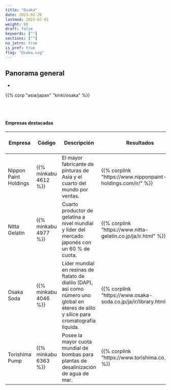 ```yaml
---
title: "Osaka"
date: 2023-02-26
lastmod: 2023-07-01
weight: 80
draft: false
keywords: [""]
sections: [""]
no_jetro: true
is_pref: true
flag: "Osaka.svg"
---
```



<div class="main-desciption country-description">
    <h2 class="section-title">Panorama general</h2>
    <ul class="rule-list">
        <li></li>
    </ul>
    {{% corp "asia/japan" "kinki/osaka" %}}
</div>

<div class="container-corp mt-5" id="corp-desc" style="padding-top:50px">
    <h4 class="mb-4">Empresas destacadas</h4>
    <table class="table table-striped table-bordered">
        <thead class="table-light">
            <tr>
                <th scope="col" class="col-width-2">Empresa</th>
                <th scope="col" class="col-width-1">Código</th>
                <th scope="col" class="col-width-7">Descripción</th>
                <th scope="col" class="col-width-05">Resultados</th>
                <th scope="col" class="col-width-05">Historial de dividendos</th>
            </tr>
        </thead>
        <tbody class="corp-desc">
            <tr>
                <td>Nippon Paint Holdings</td>
                <td>{{% minkabu 4612 %}}</td>
                <td>El mayor fabricante de pinturas de Asia y el cuarto del mundo por ventas.</td>
                <td>{{% corplink "https://www.nipponpaint-holdings.com/ir/" %}}</td>
                <td>{{% dividend "tokyo" "4612" %}}</td>
            </tr>
            <tr>
                <td>Nitta Gelatin</td>
                <td>{{% minkabu 4977 %}}</td>
                <td>Cuarto productor de gelatina a nivel mundial y líder del mercado japonés con un 60 % de cuota.</td>
                <td>{{% corplink "https://www.nitta-gelatin.co.jp/ja/ir.html" %}}</td>
                <td>{{% dividend "tokyo" "4977" %}}</td>
            </tr>
            <tr>
                <td>Osaka Soda</td>
                <td>{{% minkabu 4046 %}}</td>
                <td>Líder mundial en resinas de ftalato de dialilo (DAP), así como número uno global en éteres de alilo y sílice para cromatografía líquida.</td>
                <td>{{% corplink "https://www.osaka-soda.co.jp/ja/ir/library.html" %}}</td>
                <td>{{% dividend "tokyo" "4046" %}}</td>
            </tr>
            <tr>
                <td>Torishima Pump</td>
                <td>{{% minkabu 6363 %}}</td>
                <td>Posee la mayor cuota mundial de bombas para plantas de desalinización de agua de mar.</td>
                <td>{{% corplink "https://www.torishima.co.jp/ir/" %}}</td>
                <td>{{% dividend "tokyo" "6363" %}}</td>
            </tr>
        </tbody>
    </table>
</div>

